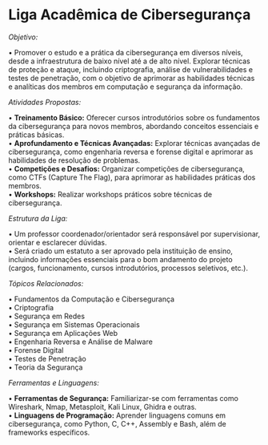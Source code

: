 # Liga Acadêmica de Cibersegurança

*Objetivo:*  

• Promover o estudo e a prática da cibersegurança em diversos níveis, desde a infraestrutura de baixo nível até a de alto nível. Explorar técnicas de proteção e ataque, incluindo criptografia, análise de vulnerabilidades e testes de penetração, com o objetivo de aprimorar as habilidades técnicas e analíticas dos membros em computação e segurança da informação.

*Atividades Propostas:*  

• **Treinamento Básico:** Oferecer cursos introdutórios sobre os fundamentos da cibersegurança para novos membros, abordando conceitos essenciais e práticas básicas.  
• **Aprofundamento e Técnicas Avançadas:** Explorar técnicas avançadas de cibersegurança, como engenharia reversa e forense digital e aprimorar as habilidades de resolução de problemas.  
• **Competições e Desafios:** Organizar competições de cibersegurança, como CTFs (Capture The Flag), para aprimorar as habilidades práticas dos membros.  
• **Workshops:** Realizar workshops práticos sobre técnicas de cibersegurança.  

*Estrutura da Liga:*

• Um professor coordenador/orientador será responsável por supervisionar, orientar e esclarecer dúvidas.  
• Será criado um estatuto a ser aprovado pela instituição de ensino, incluindo informações essenciais para o bom andamento do projeto (cargos, funcionamento, cursos introdutórios, processos seletivos, etc.).  

*Tópicos Relacionados:*  

• Fundamentos da Computação e Cibersegurança  
• Criptografia  
• Segurança em Redes  
• Segurança em Sistemas Operacionais  
• Segurança em Aplicações Web  
• Engenharia Reversa e Análise de Malware  
• Forense Digital  
• Testes de Penetração  
• Teoria da Segurança  

*Ferramentas e Linguagens:*

• **Ferramentas de Segurança:** Familiarizar-se com ferramentas como Wireshark, Nmap, Metasploit, Kali Linux, Ghidra e outras.  
• **Linguagens de Programação:** Aprender linguagens comuns em cibersegurança, como Python, C, C++, Assembly e Bash, além de frameworks específicos.
